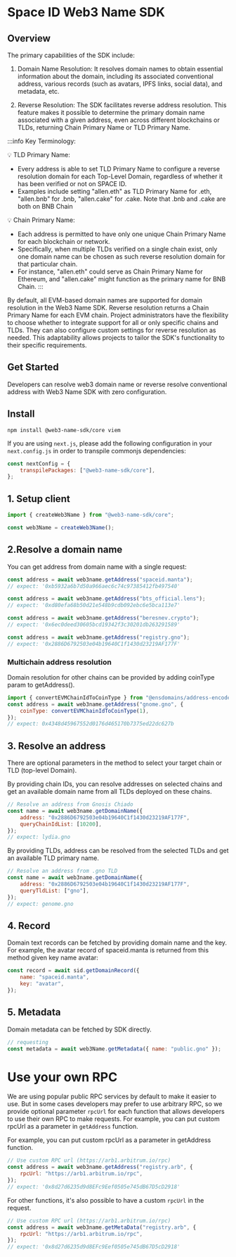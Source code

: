 # Space ID Web3 Name SDK

## Overview

The primary capabilities of the SDK include:

1. Domain Name Resolution: It resolves domain names to obtain essential information about the domain, including its associated conventional address, various records (such as avatars, IPFS links, social data), and metadata, etc.

2. Reverse Resolution: The SDK facilitates reverse address resolution. This feature makes it possible to determine the primary domain name associated with a given address, even across different blockchains or TLDs, returning Chain Primary Name or TLD Primary Name.

:::info Key Terminology:

💡 TLD Primary Name:

-   Every address is able to set TLD Primary Name to configure a reverse resolution domain for each Top-Level Domain, regardless of whether it has been verified or not on SPACE ID.
-   Examples include setting "allen.eth" as TLD Primary Name for .eth, "allen.bnb" for .bnb, "allen.cake" for .cake. Note that .bnb and .cake are both on BNB Chain

💡 Chain Primary Name:

-   Each address is permitted to have only one unique Chain Primary Name for each blockchain or network.
-   Specifically, when multiple TLDs verified on a single chain exist, only one domain name can be chosen as such reverse resolution domain for that particular chain.
-   For instance, "allen.eth" could serve as Chain Primary Name for Ethereum, and "allen.cake" might function as the primary name for BNB Chain.
:::

By default, all EVM-based domain names are supported for domain resolution in the Web3 Name SDK. Reverse resolution returns a Chain Primary Name for each EVM chain. Project administrators have the flexibility to choose whether to integrate support for all or only specific chains and TLDs. They can also configure custom settings for reverse resolution as needed. This adaptability allows projects to tailor the SDK's functionality to their specific requirements.

## Get Started

Developers can resolve web3 domain name or reverse resolve conventional address with Web3 Name SDK with zero configuration.

## Install

`npm install @web3-name-sdk/core viem`

If you are using `next.js`, please add the following configuration in your `next.config.js` in order to transpile commonjs dependencies:

```javascript
const nextConfig = {
    transpilePackages: ["@web3-name-sdk/core"],
};
```

## 1. Setup client

```javascript
import { createWeb3Name } from "@web3-name-sdk/core";

const web3Name = createWeb3Name();
```

## 2.Resolve a domain name

You can get address from domain name with a single request:

```javascript
const address = await web3name.getAddress("spaceid.manta");
// expect: '0xb5932a6b7d50a966aec6c74c97385412fb497540'

const address = await web3name.getAddress("bts_official.lens");
// expect: '0xd80efa68b50d21e548b9cdb092ebc6e5bca113e7'

const address = await web3name.getAddress("beresnev.crypto");
// expect: '0x6ec0deed30605bcd19342f3c30201db263291589'

const address = await web3name.getAddress("registry.gno");
// expect: '0x2886D6792503e04b19640C1f1430d23219AF177F'
```

### Multichain address resolution

Domain resolution for other chains can be provided by adding coinType param to getAddress().

```javascript
import { convertEVMChainIdToCoinType } from "@ensdomains/address-encoder";
const address = await web3name.getAddress("gnome.gno", {
    coinType: convertEVMChainIdToCoinType(1),
});
// expect: 0x4348d45967552d0176d465170b7375ed22dc627b
```

## 3. Resolve an address

There are optional parameters in the method to select your target chain or TLD (top-level Domain).

By providing chain IDs, you can resolve addresses on selected chains and get an available domain name from all TLDs deployed on these chains.

```javascript
// Resolve an address from Gnosis Chiado
const name = await web3name.getDomainName({
    address: "0x2886D6792503e04b19640C1f1430d23219AF177F",
    queryChainIdList: [10200],
});
// expect: lydia.gno
```

By providing TLDs, address can be resolved from the selected TLDs and get an available TLD primary name.

```javascript
// Resolve an address from .gno TLD
const name = await web3name.getDomainName({
    address: "0x2886D6792503e04b19640C1f1430d23219AF177F",
    queryTldList: ["gno"],
});
// expect: genome.gno
```

## 4. Record

Domain text records can be fetched by providing domain name and the key. For example, the avatar record of spaceid.manta is returned from this method given key name avatar:

```javascript
const record = await sid.getDomainRecord({
    name: "spaceid.manta",
    key: "avatar",
});
```

## 5. Metadata

Domain metadata can be fetched by SDK directly.

```javascript
// requesting
const metadata = await web3Name.getMetadata({ name: "public.gno" });
```

# Use your own RPC

We are using popular public RPC services by default to make it easier to use. But in some cases developers may prefer to use arbitrary RPC, so we provide optional parameter `rpcUrl` for each function that allows developers to use their own RPC to make requests.
For example, you can put custom rpcUrl as a parameter in `getAddress` function.

For example, you can put custom rpcUrl as a parameter in getAddress function.

```javascript
// Use custom RPC url (https://arb1.arbitrum.io/rpc)
const address = await web3name.getAddress("registry.arb", {
    rpcUrl: "https://arb1.arbitrum.io/rpc",
});
// expect: '0x8d27d6235d9d8EFc9Eef0505e745dB67D5cD2918'
```

For other functions, it's also possible to have a custom `rpcUrl` in the request.

```javascript
// Use custom RPC url (https://arb1.arbitrum.io/rpc)
const address = await web3name.getMetaData("registry.arb", {
    rpcUrl: "https://arb1.arbitrum.io/rpc",
});
// expect: '0x8d27d6235d9d8EFc9Eef0505e745dB67D5cD2918'
```
